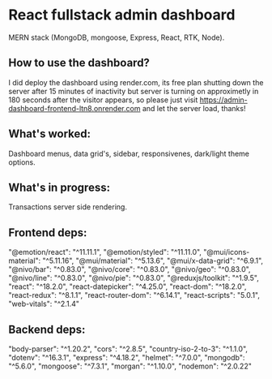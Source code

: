 # React fullstack admin dashboard
MERN stack (MongoDB, mongoose, Express, React, RTK, Node).

## How to use the dashboard?
I did deploy the dashboard using render.com, its free plan 
shutting down the server after 15 minutes of inactivity 
but server is turning on approximetly in 180 seconds after the visitor appears,
so please just visit https://admin-dashboard-frontend-ltn8.onrender.com
and let the server load, thanks!

## What's worked:
Dashboard menus, data grid's, sidebar, responsivenes, dark/light theme options.

## What's in progress:
Transactions server side rendering.

## Frontend deps:
  "@emotion/react": "^11.11.1",
  "@emotion/styled": "^11.11.0",
  "@mui/icons-material": "^5.11.16",
  "@mui/material": "^5.13.6",
  "@mui/x-data-grid": "^6.9.1",
  "@nivo/bar": "^0.83.0",
  "@nivo/core": "^0.83.0",
  "@nivo/geo": "^0.83.0",
  "@nivo/line": "^0.83.0",
  "@nivo/pie": "^0.83.0",
  "@reduxjs/toolkit": "^1.9.5",
  "react": "^18.2.0",
  "react-datepicker": "^4.25.0",
  "react-dom": "^18.2.0",
  "react-redux": "^8.1.1",
  "react-router-dom": "^6.14.1",
  "react-scripts": "5.0.1",
  "web-vitals": "^2.1.4"

## Backend deps:
  "body-parser": "^1.20.2",
  "cors": "^2.8.5",
  "country-iso-2-to-3": "^1.1.0",
  "dotenv": "^16.3.1",
  "express": "^4.18.2",
  "helmet": "^7.0.0",
  "mongodb": "^5.6.0",
  "mongoose": "^7.3.1",
  "morgan": "^1.10.0",
  "nodemon": "^2.0.22"
